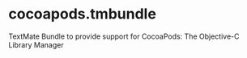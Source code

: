 cocoapods.tmbundle
==================

TextMate Bundle to provide support for CocoaPods: The Objective-C Library Manager